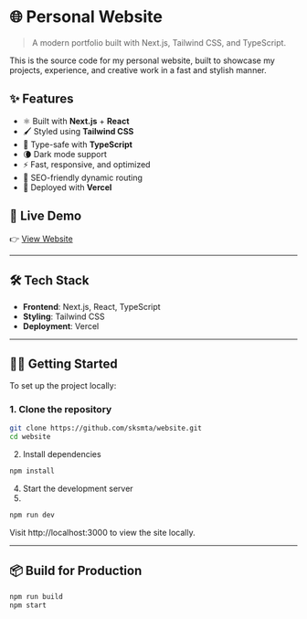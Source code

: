 # 🌐 Personal Website

> A modern portfolio built with Next.js, Tailwind CSS, and TypeScript.

This is the source code for my personal website, built to showcase my projects, experience, and creative work in a fast and stylish manner.

## ✨ Features

- ⚛️ Built with **Next.js** + **React**
- 🖌️ Styled using **Tailwind CSS**
- 📄 Type-safe with **TypeScript**
- 🌘 Dark mode support
- ⚡️ Fast, responsive, and optimized
- 🎯 SEO-friendly dynamic routing
- 🔄 Deployed with **Vercel**

## 🚀 Live Demo

👉 [View Website](https://website-sksmta.vercel.app)

---

## 🛠 Tech Stack

- **Frontend**: Next.js, React, TypeScript
- **Styling**: Tailwind CSS
- **Deployment**: Vercel

---

## 🧑‍💻 Getting Started

To set up the project locally:

### 1. Clone the repository

```bash
git clone https://github.com/sksmta/website.git
cd website
```
2. Install dependencies
```bash
npm install
```
4. Start the development server
5. 
```bash
npm run dev
```

Visit http://localhost:3000 to view the site locally.

---

## 📦 Build for Production
```bash
npm run build
npm start
```

